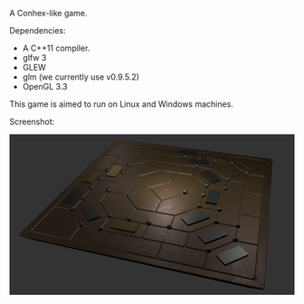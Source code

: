 A Conhex-like game.

Dependencies:
 * A C++11 compiler.
 * glfw 3
 * GLEW
 * glm (we currently use v0.9.5.2)
 * OpenGL 3.3

This game is aimed to run on Linux and Windows machines.

Screenshot:

![There should be a screenshot here.](sea_crossing_readme_screenshot.png?raw=true)
